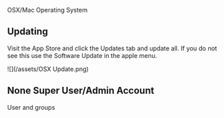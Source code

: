 OSX/Mac Operating System

## Updating

Visit the App Store and click the Updates tab and update all. If you do not see this use the Software Update in the apple menu.

![](/assets/OSX Update.png)

## None Super User/Admin Account



User and groups




